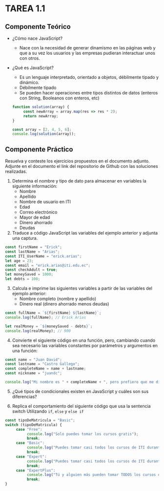 # TAREA 1.1

## Componente Teórico
- ¿Cómo nace JavaScript?
  - Nace con la necesidad de generar dinamismo en las páginas web y que a su vez los usuarios y las empresas pudieran interactuar unos con otros.
  
- ¿Qué es JavaScript?
  - Es un lenguaje interpretado, orientado a objetos, débilmente tipado y dinámico.
  - Débilmente tipado
  - Se pueden hacer operaciones entre tipos distintos de datos (enteros con String, Booleanos con enteros, etc)
  
  ```js
  function solution(array) {
       const newArray = array.map(res => res * 2);
       return newArray;
  }
  
  const array = [2, 4, 5, 6];
  console.log(solution(array));
  ```
  
## Componente Práctico
Resuelva y conteste los ejercicios propuestos en el documento adjunto.  
Adjunte en el documento el link del repositorio de Github con las soluciones realizadas.

1. Determina el nombre y tipo de dato para almacenar en variables la siguiente información:
   - Nombre
   - Apellido
   - Nombre de usuario en ITI
   - Edad
   - Correo electrónico
   - Mayor de edad
   - Dinero ahorrado
   - Deudas
2. Traduce a código JavaScript las variables del ejemplo anterior y adjunta una captura.
```js
const firstName = "Erick";
const lastName = "Arias";
const ITI_UserName = "erick.arias";
let age = 23;
const email = "erick.arias@iti.edu.ec";
const checkAdult = true;
let moneySaved = 1000;
let debts = 100;
```

3. Calcula e imprime las siguientes variables a partir de las variables del ejemplo anterior:
   - Nombre completo (nombre y apellido)
   - Dinero real (dinero ahorrado menos deudas)
```js
const fullName = `${firstName} ${lastName}`;
console.log(fullName); // Erick Arias

let realMoney = `${moneySaved - debts}`;
console.log(realMoney); // 900
```
   
4. Convierte el siguiente código en una función, pero, cambiando cuando sea necesario las variables constantes por parámetros y argumentos en una función:
```js
const name = "Juan David";
const lastname = "Castro Gallego";
const completeName = name + lastname;
const nickname = "juandc";

console.log("Mi nombre es " + completeName + ", pero prefiero que me digas " + nickname + ".");
```

5. ¿Qué tipos de condicionales existen en JavaScript y cuáles son sus diferencias?

6. Replica el comportamiento del siguiente código que usa la sentencia switch Utilizando `if`, `else` y `else if`
```js
const tipoDeMatricula = "Basic";
switch (tipoDeMatricula) {
     case "Free":
          console.log("Solo puedes tomar los cursos gratis");
          break;
     case "Basic":
          console.log("Puedes tomar casi todos los cursos de ITI durante un mes");
          break;
     case "Expert":
          console.log("Puedes tomar casi todos los cursos de ITI durante un año");
          break;
     case "ExpertPlus":
          console.log("Tú y alguien más pueden tomar TODOS los cursos de ITI durante un año");
          break;
}
```
